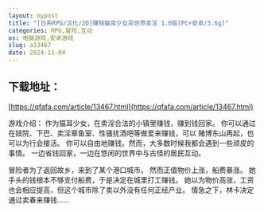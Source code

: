 ```yaml
---
layout: mypost
title: "[日系RPG/汉化/2D]赚钱猫耳少女异世界卖淫 1.0版[PC+安卓/3.6g]"
categories: RPG,冒险,互动
os: 电脑游戏,安卓游戏
slug: a13467
date: 2024-11-04
---
```


## 下载地址：

[https://qfafa.com/article/13467.html](https://qfafa.com/article/13467.html)

游戏介绍：
作为猫耳少女，在卖淫合法的小镇里赚钱，赚到钱回家。
你可以通过在妓院、下巴、卖淫章鱼室、性骚扰酒吧等做爱来赚钱，可以
赌博东山再起，也可以为行会接活。
你可以自由地赚钱。然而，大多数时候我都会遇到一些顽皮的事情。
一边省钱回家，一边在悠闲的世界中与古怪的居民互动。

冒险者为了返回故乡，来到了某个港口城市。
然而正值物价上涨，船费暴涨。
她手头的钱根本不够支付船费，于是决定在城里打工赚钱。
她以为物价高涨，工资也会相应提高，但这个城市除了卖以外没有任何正经产业。
情急之下，林卡决定通过卖春来赚钱……